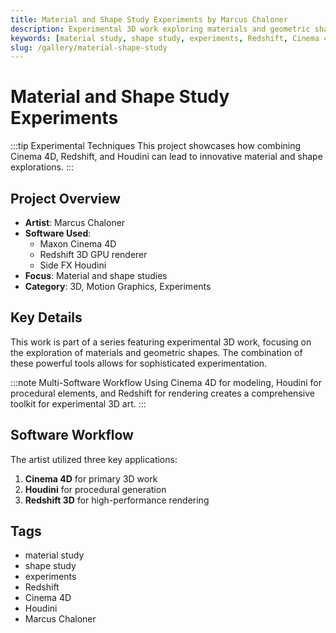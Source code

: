 ```yaml
---
title: Material and Shape Study Experiments by Marcus Chaloner
description: Experimental 3D work exploring materials and geometric shapes by Marcus Chaloner using Maxon Cinema 4D, Redshift, and Side FX Houdini.
keywords: [material study, shape study, experiments, Redshift, Cinema 4D, Houdini, Marcus Chaloner, 3D experiments]
slug: /gallery/material-shape-study
---
```


# Material and Shape Study Experiments

:::tip Experimental Techniques
This project showcases how combining Cinema 4D, Redshift, and Houdini can lead to innovative material and shape explorations.
:::

## Project Overview

- **Artist**: Marcus Chaloner
- **Software Used**: 
  - Maxon Cinema 4D
  - Redshift 3D GPU renderer
  - Side FX Houdini
- **Focus**: Material and shape studies
- **Category**: 3D, Motion Graphics, Experiments

## Key Details

This work is part of a series featuring experimental 3D work, focusing on the exploration of materials and geometric shapes. The combination of these powerful tools allows for sophisticated experimentation.

:::note Multi-Software Workflow
Using Cinema 4D for modeling, Houdini for procedural elements, and Redshift for rendering creates a comprehensive toolkit for experimental 3D art.
:::

## Software Workflow

The artist utilized three key applications:
1. **Cinema 4D** for primary 3D work
2. **Houdini** for procedural generation
3. **Redshift 3D** for high-performance rendering

## Tags
- material study
- shape study
- experiments
- Redshift
- Cinema 4D
- Houdini
- Marcus Chaloner